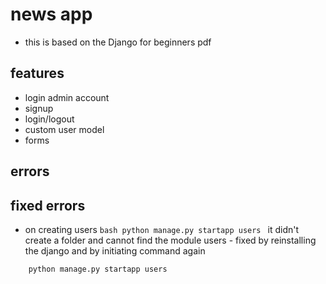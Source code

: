 # news app
- this is based on the Django for beginners pdf

## features
- login admin account
- signup
- login/logout
- custom user model
- forms

## errors

## fixed errors
- on creating users 
``bash
    python manage.py startapp users
``
it didn't create a folder and cannot find the module users - fixed by reinstalling the django and by initiating command again

```bash
    python manage.py startapp users
```
